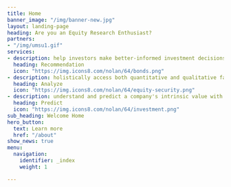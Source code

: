 ```yaml
---
title: Home
banner_image: "/img/banner-new.jpg"
layout: landing-page
heading: Are you an Equity Research Enthusiast?
partners:
- "/img/umsu1.gif"
services:
- description: help investors make better-informed investment decisions
  heading: Recommendation
  icon: "https://img.icons8.com/nolan/64/bonds.png"
- description: holistically access both quantitative and qualitative factors
  heading: Analyze
  icon: "https://img.icons8.com/nolan/64/equity-security.png"
- description: understand and predict a company's intrinsic value with analytical skills
  heading: Predict
  icon: "https://img.icons8.com/nolan/64/investment.png"
sub_heading: Welcome Home
hero_button:
  text: Learn more
  href: "/about"
show_news: true
menu:
  navigation:
    identifier: _index
    weight: 1

---
```

